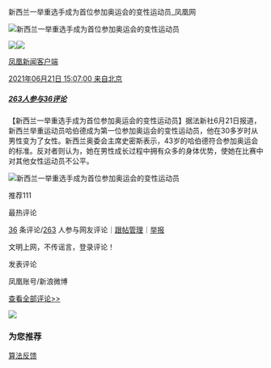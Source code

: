 新西兰一举重选手成为首位参加奥运会的变性运动员\_凤凰网

![新西兰一举重选手成为首位参加奥运会的变性运动员](//d.ifengimg.com/w121_h75_q90/x0.ifengimg.com/ucms/2021_26/7A3C4E7280D6C6265FDEFA2CC6D46650F45D4C87_size46_w640_h360.jpg)

[![](https://x0.ifengimg.com/ucms/2021_27/2E05E1CFECA9016714240734BE5642D3CAA5DE7B_size83_w318_h310.png)![](http://x0.ifengimg.com/cmpp/2020/0907/1a8b50ea7b17cb0size3_w42_h42.png)](https://ishare.ifeng.com/mediaShare/home/1593041/media)

[凤凰新闻客户端](https://ishare.ifeng.com/mediaShare/home/1593041/media)

[2021年06月21日 15:07:00 来自北京](https://ishare.ifeng.com/mediaShare/home/1593041/media)

##### [263人参与](//gentie.ifeng.com/c/comment/87FtgLr4Yq1)[36评论](//gentie.ifeng.com/c/comment/87FtgLr4Yq1)

【新西兰一举重选手成为首位参加奥运会的变性运动员】据法新社6月21日报道，新西兰举重运动员哈伯德成为第一位参加奥运会的变性运动员，他在30多岁时从男性变为了女性。新西兰奥委会主席史密斯表示，43岁的哈伯德符合参加奥运会的标准。反对者则认为，她在男性成长过程中拥有众多的身体优势，使她在比赛中对其他女性运动员不公平。

![新西兰一举重选手成为首位参加奥运会的变性运动员](https://x0.ifengimg.com/ucms/2021_26/7A3C4E7280D6C6265FDEFA2CC6D46650F45D4C87_size46_w640_h360.jpg)

推荐111

最热评论

[36](//gentie.ifeng.com/c/comment/87FtgLr4Yq1) 条评论/[263](//gentie.ifeng.com/c/comment/87FtgLr4Yq1) 人参与网友评论｜[跟帖管理](//gentie.ifeng.com/commentManage)｜[举报](//gentie.ifeng.com/superviseReport)

文明上网，不传谣言，登录评论！

发表评论

凤凰账号/新浪微博

[查看全部评论>>](//gentie.ifeng.com/c/comment/87FtgLr4Yq1)

![](http://x0.ifengimg.com/feprod/c/2023_6_5/18_8_26/ad-logo.png)

### 为您推荐

[算法反馈](https://client.ifeng.com/report/artical?docid=87FtgLr4Yq1)